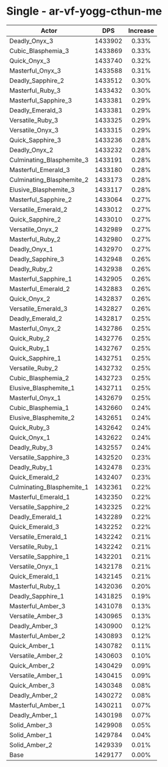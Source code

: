 # Single - ar-vf-yogg-cthun-me
| Actor | DPS | Increase |
|---|:---:|:---:|
|Deadly_Onyx_3|1433902|0.33%|
|Cubic_Blasphemia_3|1433869|0.33%|
|Quick_Onyx_3|1433740|0.32%|
|Masterful_Onyx_3|1433588|0.31%|
|Deadly_Sapphire_2|1433512|0.30%|
|Masterful_Ruby_3|1433432|0.30%|
|Masterful_Sapphire_3|1433381|0.29%|
|Deadly_Emerald_3|1433381|0.29%|
|Versatile_Ruby_3|1433325|0.29%|
|Versatile_Onyx_3|1433315|0.29%|
|Quick_Sapphire_3|1433236|0.28%|
|Deadly_Onyx_2|1433232|0.28%|
|Culminating_Blasphemite_3|1433191|0.28%|
|Masterful_Emerald_3|1433180|0.28%|
|Culminating_Blasphemite_2|1433173|0.28%|
|Elusive_Blasphemite_3|1433117|0.28%|
|Masterful_Sapphire_2|1433064|0.27%|
|Versatile_Emerald_2|1433012|0.27%|
|Quick_Sapphire_2|1433010|0.27%|
|Versatile_Onyx_2|1432989|0.27%|
|Masterful_Ruby_2|1432980|0.27%|
|Deadly_Onyx_1|1432970|0.27%|
|Deadly_Sapphire_3|1432948|0.26%|
|Deadly_Ruby_2|1432938|0.26%|
|Masterful_Sapphire_1|1432905|0.26%|
|Masterful_Emerald_2|1432883|0.26%|
|Quick_Onyx_2|1432837|0.26%|
|Versatile_Emerald_3|1432827|0.26%|
|Deadly_Emerald_2|1432817|0.25%|
|Masterful_Onyx_2|1432786|0.25%|
|Quick_Ruby_2|1432776|0.25%|
|Quick_Ruby_1|1432767|0.25%|
|Quick_Sapphire_1|1432751|0.25%|
|Versatile_Ruby_2|1432732|0.25%|
|Cubic_Blasphemia_2|1432723|0.25%|
|Elusive_Blasphemite_1|1432711|0.25%|
|Masterful_Onyx_1|1432679|0.25%|
|Cubic_Blasphemia_1|1432660|0.24%|
|Elusive_Blasphemite_2|1432651|0.24%|
|Quick_Ruby_3|1432642|0.24%|
|Quick_Onyx_1|1432622|0.24%|
|Deadly_Ruby_3|1432557|0.24%|
|Versatile_Sapphire_3|1432520|0.23%|
|Deadly_Ruby_1|1432478|0.23%|
|Quick_Emerald_2|1432407|0.23%|
|Culminating_Blasphemite_1|1432361|0.22%|
|Masterful_Emerald_1|1432350|0.22%|
|Versatile_Sapphire_2|1432325|0.22%|
|Deadly_Emerald_1|1432289|0.22%|
|Quick_Emerald_3|1432252|0.22%|
|Versatile_Emerald_1|1432242|0.21%|
|Versatile_Ruby_1|1432242|0.21%|
|Versatile_Sapphire_1|1432201|0.21%|
|Versatile_Onyx_1|1432178|0.21%|
|Quick_Emerald_1|1432145|0.21%|
|Masterful_Ruby_1|1432036|0.20%|
|Deadly_Sapphire_1|1431825|0.19%|
|Masterful_Amber_3|1431078|0.13%|
|Versatile_Amber_3|1430965|0.13%|
|Deadly_Amber_3|1430900|0.12%|
|Masterful_Amber_2|1430893|0.12%|
|Quick_Amber_1|1430782|0.11%|
|Versatile_Amber_2|1430603|0.10%|
|Quick_Amber_2|1430429|0.09%|
|Versatile_Amber_1|1430415|0.09%|
|Quick_Amber_3|1430348|0.08%|
|Deadly_Amber_2|1430272|0.08%|
|Masterful_Amber_1|1430211|0.07%|
|Deadly_Amber_1|1430198|0.07%|
|Solid_Amber_3|1429908|0.05%|
|Solid_Amber_1|1429784|0.04%|
|Solid_Amber_2|1429339|0.01%|
|Base|1429177|0.00%|
